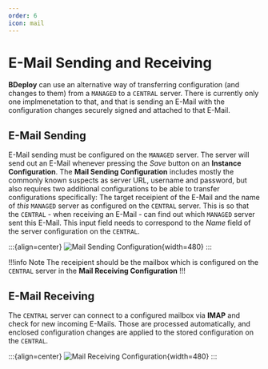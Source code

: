 ```yaml
---
order: 6
icon: mail
---
```


# E-Mail Sending and Receiving

**BDeploy** can use an alternative way of transferring configuration (and changes to them) from a `MANAGED` to a `CENTRAL` server. There is currently only one implmenetation to that, and that is sending an E-Mail with the configuration changes securely signed and attached to that E-Mail.

## E-Mail Sending

E-Mail sending must be configured on the `MANAGED` server. The server will send out an E-Mail whenever pressing the _Save_ button on an **Instance Configuration**. The **Mail Sending Configuration** includes mostly the commonly known suspects as server URL, username and password, but also requires two additional configurations to be able to transfer configurations specifically: The target receipient of the E-Mail and the name of _this_ `MANAGED` server as configured on the `CENTRAL` server. This is so that the `CENTRAL` - when receiving an E-Mail - can find out which `MANAGED` server sent this E-Mail. This input field needs to correspond to the _Name_ field of the server configuration on the `CENTRAL`.

:::{align=center}
![Mail Sending Configuration](/images/Doc_Admin_Mail_Sending.png){width=480}
:::

!!!info Note
The receipient should be the mailbox which is configured on the `CENTRAL` server in the **Mail Receiving Configuration**
!!!

## E-Mail Receiving

The `CENTRAL` server can connect to a configured mailbox via **IMAP** and check for new incoming E-Mails. Those are processed automatically, and enclosed configuration changes are applied to the stored configuration on the `CENTRAL`.

:::{align=center}
![Mail Receiving Configuration](/images/Doc_Admin_Mail_Receiving.png){width=480}
:::
